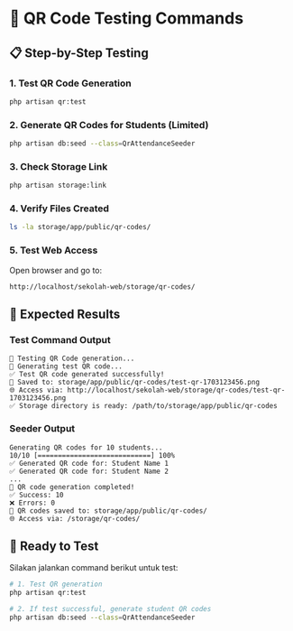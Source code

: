 # 🧪 QR Code Testing Commands

## 📋 Step-by-Step Testing

### **1. Test QR Code Generation**
```bash
php artisan qr:test
```

### **2. Generate QR Codes for Students (Limited)**
```bash
php artisan db:seed --class=QrAttendanceSeeder
```

### **3. Check Storage Link**
```bash
php artisan storage:link
```

### **4. Verify Files Created**
```bash
ls -la storage/app/public/qr-codes/
```

### **5. Test Web Access**
Open browser and go to:
```
http://localhost/sekolah-web/storage/qr-codes/
```

## 🔧 Expected Results

### **Test Command Output**
```
🧪 Testing QR Code generation...
📝 Generating test QR code...
✅ Test QR code generated successfully!
📁 Saved to: storage/app/public/qr-codes/test-qr-1703123456.png
🌐 Access via: http://localhost/sekolah-web/storage/qr-codes/test-qr-1703123456.png
✅ Storage directory is ready: /path/to/storage/app/public/qr-codes
```

### **Seeder Output**
```
Generating QR codes for 10 students...
10/10 [============================] 100%
✅ Generated QR code for: Student Name 1
✅ Generated QR code for: Student Name 2
...
🎉 QR code generation completed!
✅ Success: 10
❌ Errors: 0
📁 QR codes saved to: storage/app/public/qr-codes/
🌐 Access via: /storage/qr-codes/
```

## 🚀 Ready to Test

Silakan jalankan command berikut untuk test:

```bash
# 1. Test QR generation
php artisan qr:test

# 2. If test successful, generate student QR codes
php artisan db:seed --class=QrAttendanceSeeder
```